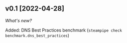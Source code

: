 ## v0.1 [2022-04-28]

_What's new?_

Added: DNS Best Practices benchmark (`steampipe check benchmark.dns_best_practices`)
